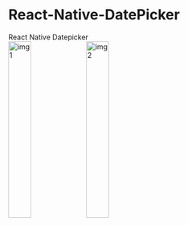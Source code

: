 # React-Native-DatePicker
React Native Datepicker<br>
<img src="https://user-images.githubusercontent.com/69495468/142850766-da9ca429-ecc2-45fb-9059-e952d8d2fbf6.png" alt="img1" width="30%">
<img src="https://user-images.githubusercontent.com/69495468/142850778-2ad8bfdf-b67f-469f-9d69-d88d1316ea95.png" alt="img2" width="30%">


